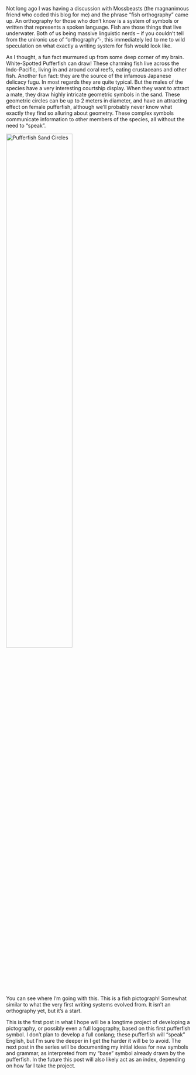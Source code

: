 Not long ago I was having a discussion with Mossbeasts (the magnanimous friend who coded this blog for me) and the phrase “fish orthography” came up. An orthography for those who don’t know is a system of symbols or written that represents a spoken language. Fish are those things that live underwater. Both of us being massive linguistic nerds – if you couldn’t tell from the unironic use of “orthography”-, this immediately led to me to wild speculation on what exactly a writing system for fish would look like.

As I thought, a fun fact murmured up from some deep corner of my brain. White-Spotted Pufferfish can draw! These charming fish live across the Indo-Pacific, living in and around coral reefs, eating crustaceans and other fish. Another fun fact: they are the source of the infamous Japanese delicacy fugu. In most regards they are quite typical. But the males of the species have a very interesting courtship display. When they want to attract a mate, they draw highly intricate geometric symbols in the sand. These geometric circles can be up to 2 meters in diameter, and have an attracting effect on female pufferfish, although we’ll probably never know what exactly they find so alluring about geometry. These complex symbols communicate information to other members of the species, all without the need to “speak”.

<img src="https://files.catbox.moe/xyim4y.jpg" alt="Pufferfish Sand Circles" style="width:60%">


You can see where I’m going with this. This is a fish pictograph! Somewhat similar to what the very first writing systems evolved from. It isn’t an orthography yet, but it’s a start. 

This is the first post in what I hope will be a longtime project of developing a pictography, or possibly even a full logography, based on this first pufferfish symbol. I don’t plan to develop a full conlang; these pufferfish will “speak” English, but I’m sure the deeper in I get the harder it will be to avoid. The next post in the series will be documenting my initial ideas for new symbols and grammar, as interpreted from my “base” symbol already drawn by the pufferfish. In the future this post will also likely act as an index, depending on how far I take the project.
